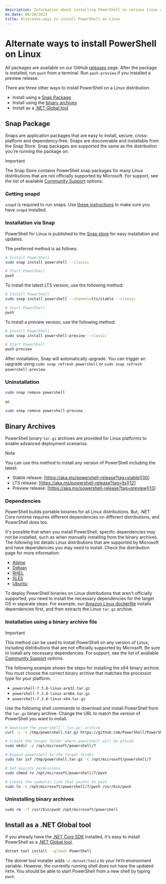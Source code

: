 ```yaml
---
description: Information about installing PowerShell on various Linux distributions
ms.date: 06/28/2023
title: Alternate ways to install PowerShell on Linux
---
```

# Alternate ways to install PowerShell on Linux

All packages are available on our GitHub [releases][14] page. After the package is installed, run
`pwsh` from a terminal. Run `pwsh-preview` if you installed a preview release.

There are three other ways to install PowerShell on a Linux distribution:

- Install using a [Snap Package][11]
- Install using the [binary archives][09]
- Install as a [.NET Global tool][10]

## Snap Package

Snaps are application packages that are easy to install, secure, cross‐platform and dependency‐free.
Snaps are discoverable and installable from the Snap Store. Snap packages are supported the same as
the distribution you're running the package on.

> [!IMPORTANT]
> The Snap Store contains PowerShell snap packages for many Linux distributions that are not
> officially supported by Microsoft. For support, see the list of available [Community Support][08]
> options.

### Getting snapd

`snapd` is required to run snaps. Use [these instructions][15] to make sure you have `snapd`
installed.

### Installation via Snap

PowerShell for Linux is published to the [Snap store][17] for easy installation and updates.

The preferred method is as follows:

```sh
# Install PowerShell
sudo snap install powershell --classic

# Start PowerShell
pwsh
```

To install the latest LTS version, use the following method:

```sh
# Install PowerShell
sudo snap install powershell --channel=lts/stable --classic

# Start PowerShell
pwsh
```

To install a preview version, use the following method:

```sh
# Install PowerShell
sudo snap install powershell-preview --classic

# Start PowerShell
pwsh-preview
```

After installation, Snap will automatically upgrade. You can trigger an upgrade using
`sudo snap refresh powershell` or `sudo snap refresh powershell-preview`.

### Uninstallation

```sh
sudo snap remove powershell
```

or

```sh
sudo snap remove powershell-preview
```

## Binary Archives

PowerShell binary `tar.gz` archives are provided for Linux platforms to enable advanced deployment
scenarios.

> [!NOTE]
> You can use this method to install any version of PowerShell including the latest:
>
> - Stable release: [https://aka.ms/powershell-release?tag=stable][00]
> - LTS release: [https://aka.ms/powershell-release?tag=lts][12]
> - Preview release: [https://aka.ms/powershell-release?tag=preview][13]

### Dependencies

PowerShell builds portable binaries for all Linux distributions. But, .NET Core runtime requires
different dependencies on different distributions, and PowerShell does too.

It's possible that when you install PowerShell, specific dependencies may not be installed, such as
when manually installing from the binary archives. The following list details Linux distributions
that are supported by Microsoft and have dependencies you may need to install. Check the
distribution page for more information:

- [Alpine][01]
- [Debian][02]
- [RHEL][03]
- [SLES][04]
- [Ubuntu][05]

To deploy PowerShell binaries on Linux distributions that aren't officially supported, you need to
install the necessary dependencies for the target OS in separate steps. For example, our
[Amazon Linux dockerfile][16] installs dependencies first, and then extracts the Linux `tar.gz`
archive.

### Installation using a binary archive file

> [!IMPORTANT]
> This method can be used to install PowerShell on any version of Linux, including distributions
> that are not officially supported by Microsoft. Be sure to install any necessary dependencies. For
> support, see the list of available [Community Support][08] options.

The following example shows the steps for installing the x64 binary archive. You must choose the
correct binary archive that matches the processor type for your platform.

- `powershell-7.3.8-linux-arm32.tar.gz`
- `powershell-7.3.8-linux-arm64.tar.gz`
- `powershell-7.3.8-linux-x64.tar.gz`

Use the following shell commands to download and install PowerShell from the `tar.gz` binary
archive. Change the URL to match the version of PowerShell you want to install.

```sh
# Download the powershell '.tar.gz' archive
curl -L -o /tmp/powershell.tar.gz https://github.com/PowerShell/PowerShell/releases/download/v7.3.8/powershell-7.3.8-linux-x64.tar.gz

# Create the target folder where powershell will be placed
sudo mkdir -p /opt/microsoft/powershell/7

# Expand powershell to the target folder
sudo tar zxf /tmp/powershell.tar.gz -C /opt/microsoft/powershell/7

# Set execute permissions
sudo chmod +x /opt/microsoft/powershell/7/pwsh

# Create the symbolic link that points to pwsh
sudo ln -s /opt/microsoft/powershell/7/pwsh /usr/bin/pwsh
```

### Uninstalling binary archives

```sh
sudo rm -rf /usr/bin/pwsh /opt/microsoft/powershell
```

## Install as a .NET Global tool

If you already have the [.NET Core SDK][06] installed, it's easy to install PowerShell
as a [.NET Global tool][07].

```sh
dotnet tool install --global PowerShell
```

The dotnet tool installer adds `~/.dotnet/tools` to your `PATH` environment variable. However, the
currently running shell does not have the updated `PATH`. You should be able to start PowerShell
from a new shell by typing `pwsh`.

<!-- link references -->
[00]: https://aka.ms/powershell-release?tag=stable
[01]: /dotnet/core/install/linux-alpine#dependencies
[02]: /dotnet/core/install/linux-debian#dependencies
[03]: /dotnet/core/install/linux-rhel#dependencies
[04]: /dotnet/core/install/linux-sles#dependencies
[05]: /dotnet/core/install/linux-ubuntu#dependencies
[06]: /dotnet/core/sdk
[07]: /dotnet/core/tools/global-tools
[08]: /powershell/scripting/community/community-support
[09]: #binary-archives
[10]: #install-as-a-net-global-tool
[11]: #snap-package
[12]: https://aka.ms/powershell-release?tag=lts
[13]: https://aka.ms/powershell-release?tag=preview
[14]: https://aka.ms/PowerShell-Release?tag=stable
[15]: https://docs.snapcraft.io/core/install
[16]: https://github.com/PowerShell/PowerShell-Docker/blob/master/release/unstable/amazonlinux/docker/Dockerfile
[17]: https://snapcraft.io/store
